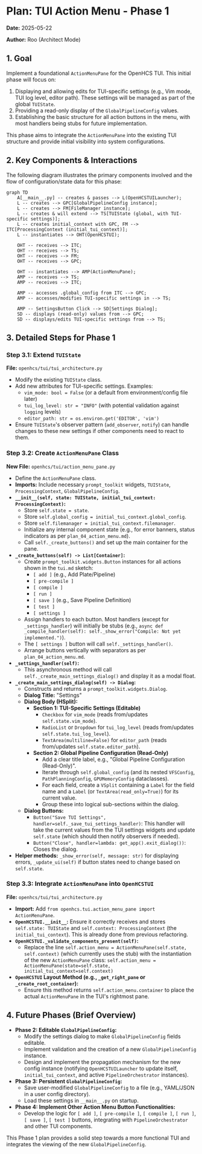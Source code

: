 # Plan: TUI Action Menu - Phase 1

**Date:** 2025-05-22

**Author:** Roo (Architect Mode)

## 1. Goal

Implement a foundational `ActionMenuPane` for the OpenHCS TUI. This initial phase will focus on:
1.  Displaying and allowing edits for TUI-specific settings (e.g., Vim mode, TUI log level, editor path). These settings will be managed as part of the global `TUIState`.
2.  Providing a read-only display of the `GlobalPipelineConfig` values.
3.  Establishing the basic structure for all action buttons in the menu, with most handlers being stubs for future implementation.

This phase aims to integrate the `ActionMenuPane` into the existing TUI structure and provide initial visibility into system configurations.

## 2. Key Components & Interactions

The following diagram illustrates the primary components involved and the flow of configuration/state data for this phase:

```mermaid
graph TD
    A[__main__.py] -- creates & passes --> L(OpenHCSTUILauncher);
    L -- creates --> GPC[GlobalPipelineConfig instance];
    L -- creates --> FM[FileManager instance];
    L -- creates & will extend --> TS[TUIState (global, with TUI-specific settings)];
    L -- creates initial_context with GPC, FM --> ITC[ProcessingContext (initial_tui_context)];
    L -- instantiates --> OHT(OpenHCSTUI);
    
    OHT -- receives --> ITC;
    OHT -- receives --> TS;
    OHT -- receives --> FM;
    OHT -- receives --> GPC;
    
    OHT -- instantiates --> AMP(ActionMenuPane);
    AMP -- receives --> TS;
    AMP -- receives --> ITC;
    
    AMP -- accesses .global_config from ITC --> GPC;
    AMP -- accesses/modifies TUI-specific settings in --> TS;

    AMP -- SettingsButton Click --> SD[Settings Dialog];
    SD -- displays (read-only) values from --> GPC;
    SD -- displays/edits TUI-specific settings from --> TS;
```

## 3. Detailed Steps for Phase 1

### Step 3.1: Extend `TUIState`
**File:** `openhcs/tui/tui_architecture.py`

*   Modify the existing `TUIState` class.
*   Add new attributes for TUI-specific settings. Examples:
    *   `vim_mode: bool = False` (or a default from environment/config file later)
    *   `tui_log_level: str = "INFO"` (with potential validation against `logging` levels)
    *   `editor_path: str = os.environ.get('EDITOR', 'vim')`
*   Ensure `TUIState`'s observer pattern (`add_observer`, `notify`) can handle changes to these new settings if other components need to react to them.

### Step 3.2: Create `ActionMenuPane` Class
**New File:** `openhcs/tui/action_menu_pane.py`

*   Define the `ActionMenuPane` class.
*   **Imports:** Include necessary `prompt_toolkit` widgets, `TUIState`, `ProcessingContext`, `GlobalPipelineConfig`.
*   **`__init__(self, state: TUIState, initial_tui_context: ProcessingContext)`:**
    *   Store `self.state = state`.
    *   Store `self.global_config = initial_tui_context.global_config`.
    *   Store `self.filemanager = initial_tui_context.filemanager`.
    *   Initialize any internal component state (e.g., for error banners, status indicators as per `plan_04_action_menu.md`).
    *   Call `self._create_buttons()` and set up the main container for the pane.
*   **`_create_buttons(self) -> List[Container]`:**
    *   Create `prompt_toolkit.widgets.Button` instances for all actions shown in the `tui.md` sketch:
        *   `[ add ]` (e.g., Add Plate/Pipeline)
        *   `[ pre-compile ]`
        *   `[ compile ]`
        *   `[ run ]`
        *   `[ save ]` (e.g., Save Pipeline Definition)
        *   `[ test ]`
        *   `[ settings ]`
    *   Assign handlers to each button. Most handlers (except for `_settings_handler`) will initially be stubs (e.g., `async def _compile_handler(self): self._show_error("Compile: Not yet implemented.")`).
    *   The `[ settings ]` button will call `self._settings_handler()`.
    *   Arrange buttons vertically with separators as per `plan_04_action_menu.md`.
*   **`_settings_handler(self)`:**
    *   This asynchronous method will call `self._create_main_settings_dialog()` and display it as a modal float.
*   **`_create_main_settings_dialog(self) -> Dialog`:**
    *   Constructs and returns a `prompt_toolkit.widgets.Dialog`.
    *   **Dialog Title:** "Settings"
    *   **Dialog Body (HSplit):**
        *   **Section 1: TUI-Specific Settings (Editable)**
            *   `Checkbox` for `vim_mode` (reads from/updates `self.state.vim_mode`).
            *   `RadioList` or `Dropdown` for `tui_log_level` (reads from/updates `self.state.tui_log_level`).
            *   `TextArea(multiline=False)` for `editor_path` (reads from/updates `self.state.editor_path`).
        *   **Section 2: Global Pipeline Configuration (Read-Only)**
            *   Add a clear title label, e.g., "Global Pipeline Configuration (Read-Only)".
            *   Iterate through `self.global_config` (and its nested `VFSConfig`, `PathPlanningConfig`, `GPUMemoryConfig` dataclasses).
            *   For each field, create a `VSplit` containing a `Label` for the field name and a `Label` (or `TextArea(read_only=True)`) for its current value.
            *   Group these into logical sub-sections within the dialog.
    *   **Dialog Buttons:**
        *   `Button("Save TUI Settings", handler=self._save_tui_settings_handler)`: This handler will take the current values from the TUI settings widgets and update `self.state` (which should then notify observers if needed).
        *   `Button("Close", handler=lambda: get_app().exit_dialog())`: Closes the dialog.
*   **Helper methods:** `_show_error(self, message: str)` for displaying errors, `_update_ui(self)` if button states need to change based on `self.state`.

### Step 3.3: Integrate `ActionMenuPane` into `OpenHCSTUI`
**File:** `openhcs/tui/tui_architecture.py`

*   **Import:** Add `from openhcs.tui.action_menu_pane import ActionMenuPane`.
*   **`OpenHCSTUI.__init__`:** Ensure it correctly receives and stores `self.state: TUIState` and `self.context: ProcessingContext` (the `initial_tui_context`). This is already done from previous refactoring.
*   **`OpenHCSTUI._validate_components_present(self)`:**
    *   Replace the line `self.action_menu = ActionMenuPane(self.state, self.context)` (which currently uses the stub) with the instantiation of the new `ActionMenuPane` class:
        `self.action_menu = ActionMenuPane(state=self.state, initial_tui_context=self.context)`
*   **`OpenHCSTUI` Layout Method (e.g., `_get_right_pane` or `_create_root_container`):**
    *   Ensure this method returns `self.action_menu.container` to place the actual `ActionMenuPane` in the TUI's rightmost pane.

## 4. Future Phases (Brief Overview)

*   **Phase 2: Editable `GlobalPipelineConfig`:**
    *   Modify the settings dialog to make `GlobalPipelineConfig` fields editable.
    *   Implement validation and the creation of a new `GlobalPipelineConfig` instance.
    *   Design and implement the propagation mechanism for the new config instance (notifying `OpenHCSTUILauncher` to update itself, `initial_tui_context`, and active `PipelineOrchestrator` instances).
*   **Phase 3: Persistent `GlobalPipelineConfig`:**
    *   Save user-modified `GlobalPipelineConfig` to a file (e.g., YAML/JSON in a user config directory).
    *   Load these settings in `__main__.py` on startup.
*   **Phase 4: Implement Other Action Menu Button Functionalities:**
    *   Develop the logic for `[ add ]`, `[ pre-compile ]`, `[ compile ]`, `[ run ]`, `[ save ]`, `[ test ]` buttons, integrating with `PipelineOrchestrator` and other TUI components.

This Phase 1 plan provides a solid step towards a more functional TUI and integrates the viewing of the new `GlobalPipelineConfig`.